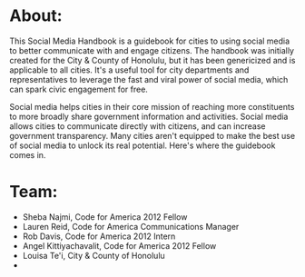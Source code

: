 <h1>About:</h1> 
<p>This Social Media Handbook is a guidebook for cities to using social media to better communicate with and engage citizens. The handbook was initially created for the City & County of Honolulu, but it has been genericized and is applicable to all cities. It's a useful tool for city departments and representatives to leverage the fast and viral power of social media, which can spark civic engagement for free. </p>

<p>Social media helps cities in their core mission of reaching more constituents to more broadly share government information and activities. Social media allows cities to communicate directly with citizens, and can increase government transparency. Many cities aren't equipped to make the best use of social media to unlock its real potential. Here's where the guidebook comes in.</p>

<h1>Team:</h1>
<ul><li>Sheba Najmi, Code for America 2012 Fellow</li>
<li>Lauren Reid, Code for America Communications Manager</li>
<li>Rob Davis, Code for America 2012 Intern</li>
<li>Angel Kittiyachavalit, Code for America 2012 Fellow</li>
<li>Louisa Te'i, City & County of Honolulu<li></ul>